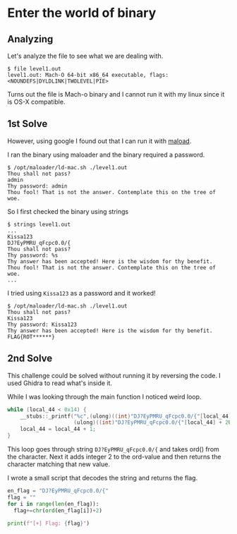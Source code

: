 # Enter the world of binary

## Analyzing

Let's analyze the file to see what we are dealing with.
```
$ file level1.out  
level1.out: Mach-O 64-bit x86_64 executable, flags:<NOUNDEFS|DYLDLINK|TWOLEVEL|PIE>
```

Turns out the file is Mach-o binary and I cannot run it with my linux since it is OS-X compatible. 

## 1st Solve

However, using google I found out that I can run it with [maload](https://github.com/shinh/maloader). 

I ran the binary using maloader and the binary required a password. 
```
$ /opt/maloader/ld-mac.sh ./level1.out  
Thou shall not pass?  
admin  
Thy password: admin  
Thou fool! That is not the answer. Contemplate this on the tree of woe.
```

So I first checked the binary using strings

```
$ strings level1.out
...
Kissa123  
DJ?EyPMRU_qFcpc0.0/{  
Thou shall not pass?  
Thy password: %s  
Thy answer has been accepted! Here is the wisdom for thy benefit.  
Thou fool! That is not the answer. Contemplate this on the tree of woe.
...
```

I tried using `Kissa123` as a password and it worked!
```
$ /opt/maloader/ld-mac.sh ./level1.out  
Thou shall not pass?  
Kissa123  
Thy password: Kissa123  
Thy answer has been accepted! Here is the wisdom for thy benefit.  
FLAG{ROT******}
```

## 2nd Solve

This challenge could be solved without running it by reversing the code. I used Ghidra to read what's inside it. 

While I was looking through the main function I noticed weird loop. 
```c
while (local_44 < 0x14) {
    __stubs::_printf("%c",(ulong)((int)"DJ?EyPMRU_qFcpc0.0/{"[local_44] + 2U),
                     (ulong)((int)"DJ?EyPMRU_qFcpc0.0/{"[local_44] + 2U));
    local_44 = local_44 + 1;
}
```

This loop goes through string `DJ?EyPMRU_qFcpc0.0/{` and takes ord() from the character. Next it adds integer 2 to the ord-value and then returns the character matching that new value. 

I wrote a small script that decodes the string and returns the flag.

```python
en_flag = "DJ?EyPMRU_qFcpc0.0/{"
flag = ""
for i in range(len(en_flag)):
  flag+=chr(ord(en_flag[i])+2)

print(f"[+] Flag: {flag}")
```

